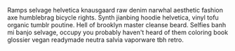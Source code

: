 Ramps selvage helvetica knausgaard raw denim narwhal aesthetic fashion axe humblebrag bicycle rights. Synth jianbing hoodie helvetica, vinyl tofu organic tumblr poutine. Hell of brooklyn master cleanse beard. Selfies banh mi banjo selvage, occupy you probably haven't heard of them coloring book glossier vegan readymade neutra salvia vaporware tbh retro.